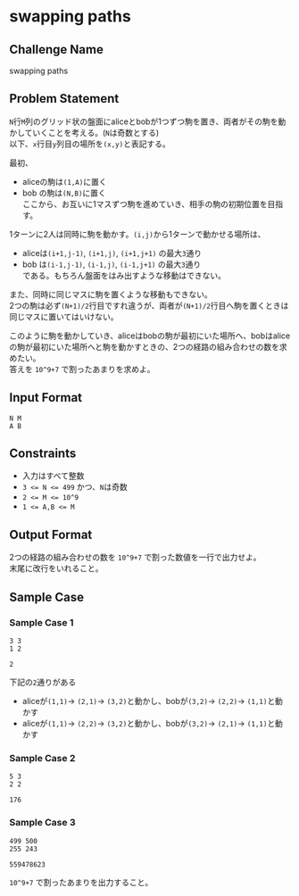 # swapping paths

## Challenge Name

swapping paths

## Problem Statement

`N`行`M`列のグリッド状の盤面にaliceとbobが1つずつ駒を置き、両者がその駒を動かしていくことを考える。(`N`は奇数とする)  
以下、`x`行目`y`列目の場所を`(x,y)`と表記する。  

最初、  
- aliceの駒は`(1,A)`に置く  
- bob  の駒は`(N,B)`に置く  
ここから、お互いに1マスずつ駒を進めていき、相手の駒の初期位置を目指す。  

1ターンに2人は同時に駒を動かす。`(i,j)`から1ターンで動かせる場所は、  
- aliceは`(i+1,j-1)`, `(i+1,j)`, `(i+1,j+1)` の最大`3`通り  
- bob  は`(i-1,j-1)`, `(i-1,j)`, `(i-1,j+1)` の最大`3`通り  
である。もちろん盤面をはみ出すような移動はできない。  

また、同時に同じマスに駒を置くような移動もできない。  
2つの駒は必ず`(N+1)/2`行目ですれ違うが、両者が`(N+1)/2`行目へ駒を置くときは同じマスに置いてはいけない。  

このように駒を動かしていき、aliceはbobの駒が最初にいた場所へ、bobはaliceの駒が最初にいた場所へと駒を動かすときの、2つの経路の組み合わせの数を求めたい。  
答えを `10^9+7` で割ったあまりを求めよ。  

## Input Format

```
N M
A B
```

## Constraints

- 入力はすべて整数
- `3 <= N <= 499` かつ、`N`は奇数
- `2 <= M <= 10^9`
- `1 <= A,B <= M`

## Output Format

2つの経路の組み合わせの数を `10^9+7` で割った数値を一行で出力せよ。  
末尾に改行をいれること。

## Sample Case

### Sample Case 1

```
3 3
1 2
```

```
2
```

下記の`2`通りがある  
- aliceが`(1,1)`→ `(2,1)`→ `(3,2)`と動かし、bobが`(3,2)`→ `(2,2)`→ `(1,1)`と動かす  
- aliceが`(1,1)`→ `(2,2)`→ `(3,2)`と動かし、bobが`(3,2)`→ `(2,1)`→ `(1,1)`と動かす  

### Sample Case 2

```
5 3
2 2
```

```
176
```

### Sample Case 3

```
499 500
255 243
```

```
559478623
```

`10^9+7` で割ったあまりを出力すること。
